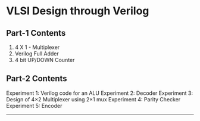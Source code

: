# VLSI Design through Verilog

## Part-1 Contents 
1. 4 X 1 - Multiplexer
2. Verilog Full Adder
3. 4 bit UP/DOWN Counter

## Part-2 Contents
Experiment 1: Verilog code for an ALU
Experiment 2: Decoder
Experiment 3: Design of 4×2 Multiplexer using 2×1 mux
Experiment 4: Parity Checker
Experiment 5: Encoder
<hr>
